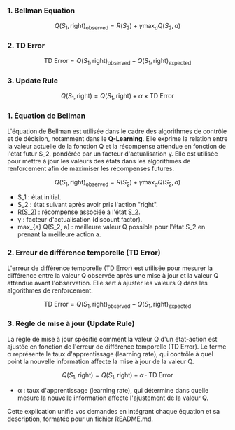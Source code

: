 

### 1. Bellman Equation

$$
Q(S_1, \text{right})_{\text{observed}} = R(S_2) + \gamma \max_{a} Q(S_2, a)
$$

### 2. TD Error

$$
\text{TD Error} = Q(S_1, \text{right})_{\text{observed}} - Q(S_1, \text{right})_{\text{expected}}
$$



### 3. Update Rule

$$
Q(S_1, \text{right}) = Q(S_1, \text{right}) + \alpha \times \text{TD Error}
$$




### 1. Équation de Bellman

L'équation de Bellman est utilisée dans le cadre des algorithmes de contrôle et de décision, notamment dans le **Q-Learning**. Elle exprime la relation entre la valeur actuelle de la fonction Q et la récompense attendue en fonction de l'état futur S_2, pondérée par un facteur d'actualisation γ. Elle est utilisée pour mettre à jour les valeurs des états dans les algorithmes de renforcement afin de maximiser les récompenses futures.

$$
Q(S_1, \text{right})_{\text{observed}} = R(S_2) + \gamma \max_{a} Q(S_2, a)
$$

- S_1 : état initial.
- S_2 : état suivant après avoir pris l'action "right".
- R(S_2) : récompense associée à l'état S_2.
- γ : facteur d'actualisation (discount factor).
- max_{a} Q(S_2, a) : meilleure valeur Q possible pour l'état S_2 en prenant la meilleure action a.

### 2. Erreur de différence temporelle (TD Error)

L'erreur de différence temporelle (TD Error) est utilisée pour mesurer la différence entre la valeur Q observée après une mise à jour et la valeur Q attendue avant l'observation. Elle sert à ajuster les valeurs Q dans les algorithmes de renforcement.

$$
\text{TD Error} = Q(S_1, \text{right})_{\text{observed}} - Q(S_1, \text{right})_{\text{expected}}
$$

### 3. Règle de mise à jour (Update Rule)

La règle de mise à jour spécifie comment la valeur Q d'un état-action est ajustée en fonction de l'erreur de différence temporelle (TD Error). Le terme α représente le taux d'apprentissage (learning rate), qui contrôle à quel point la nouvelle information affecte la mise à jour de la valeur Q.

$$
Q(S_1, \text{right}) = Q(S_1, \text{right}) + \alpha \cdot \text{TD Error}
$$

- α : taux d'apprentissage (learning rate), qui détermine dans quelle mesure la nouvelle information affecte l'ajustement de la valeur Q.

Cette explication unifie vos demandes en intégrant chaque équation et sa description, formatée pour un fichier README.md.
